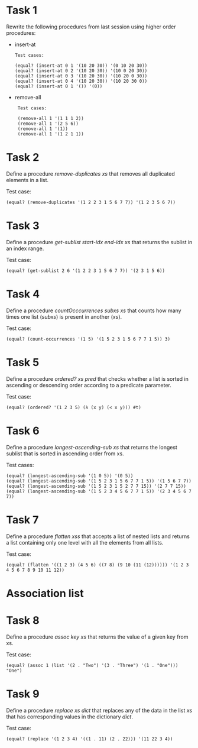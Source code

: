 # Task 1
Rewrite the following procedures from last session using higher order procedures:

 -  insert-at

        Test cases:

        (equal? (insert-at 0 1 '(10 20 30)) '(0 10 20 30))
        (equal? (insert-at 0 2 '(10 20 30)) '(10 0 20 30))
        (equal? (insert-at 0 3 '(10 20 30)) '(10 20 0 30))
        (equal? (insert-at 0 4 '(10 20 30)) '(10 20 30 0))
        (equal? (insert-at 0 1 '()) '(0))

 - remove-all

        Test cases:

        (remove-all 1 '(1 1 1 2))
        (remove-all 1 '(2 5 6))
        (remove-all 1 '(1))
        (remove-all 1 '(1 2 1 1))
        
# Task 2
Define a procedure *remove-duplicates xs* that removes all duplicated elements in a list.

Test case:

    (equal? (remove-duplicates '(1 2 2 3 1 5 6 7 7)) '(1 2 3 5 6 7))

# Task 3
Define a procedure *get-sublist start-idx end-idx xs* that returns the sublist in an index range.

Test case:

    (equal? (get-sublist 2 6 '(1 2 2 3 1 5 6 7 7)) '(2 3 1 5 6))


# Task 4
Define a procedure *countOcccurrences subxs xs* that counts how many times one list (*subxs*) is present in another (*xs*).

Test case:

    (equal? (count-occurrences '(1 5) '(1 5 2 3 1 5 6 7 7 1 5)) 3)
    
# Task 5
Define a procedure *ordered? xs pred* that checks whether a list is sorted in ascending or descending order according to a predicate parameter.

Test case:

    (equal? (ordered? '(1 2 3 5) (λ (x y) (< x y))) #t)
    
# Task 6
Define a procedure *longest-ascending-sub xs* that returns the longest sublist that is sorted in ascending order from xs.

Test cases:

    (equal? (longest-ascending-sub '(1 0 5)) '(0 5))
    (equal? (longest-ascending-sub '(1 5 2 3 1 5 6 7 7 1 5)) '(1 5 6 7 7))
    (equal? (longest-ascending-sub '(1 5 2 3 1 5 2 7 7 15)) '(2 7 7 15))
    (equal? (longest-ascending-sub '(1 5 2 3 4 5 6 7 7 1 5)) '(2 3 4 5 6 7 7))

# Task 7
Define a procedure *flatten xss* that accepts a list of nested lists and returns a list containing only one level with all the elements from all lists.

Test case:

    (equal? (flatten '((1 2 3) (4 5 6) ((7 8) (9 10 (11 (12)))))) '(1 2 3 4 5 6 7 8 9 10 11 12))
    
# Association list
# Task 8
Define a procedure *assoc key xs* that returns the value of a given key from xs.

Test case:

    (equal? (assoc 1 (list '(2 . "Two") '(3 . "Three") '(1 . "One"))) "One")

# Task 9
Define a procedure *replace xs dict* that replaces any of the data in the list *xs* that has corresponding values in the dictionary *dict*.

Test case:

    (equal? (replace '(1 2 3 4) '((1 . 11) (2 . 22))) '(11 22 3 4))